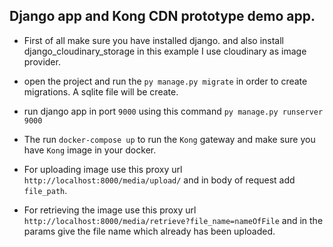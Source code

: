 ## Django app and Kong CDN prototype demo app.

- First of all make sure you have installed django. and also install django_cloudinary_storage
  in this example I use cloudinary as image provider.

- open the project and run the `py manage.py migrate` in order to create migrations. A sqlite file will be create.
- run django app in port `9000` using this command `py manage.py runserver 9000`
- The run `docker-compose up` to run the `Kong` gateway and make sure you have `Kong` image in your docker.
- For uploading image use this proxy url
`http://localhost:8000/media/upload/` and in body of request add `file_path`.
- For retrieving the image use this proxy url `http://localhost:8000/media/retrieve?file_name=nameOfFile`
and in the params give the file name which already has been uploaded.
